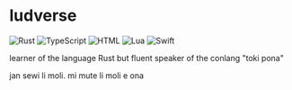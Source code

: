 # ludverse

![Rust](https://img.shields.io/badge/Rust-black?style=for-the-badge&logo=rust&logoColor=#E57324)
![TypeScript](https://img.shields.io/badge/TypeScript-007ACC?style=for-the-badge&logo=typescript&logoColor=white)
![HTML](https://img.shields.io/badge/HTML5-E34F26?style=for-the-badge&logo=html5&logoColor=white)
![Lua](https://img.shields.io/badge/Lua-2C2D72?style=for-the-badge&logo=lua&logoColor=white)
![Swift](https://img.shields.io/badge/Swift-FA7343?style=for-the-badge&logo=swift&logoColor=white)

learner of the language Rust but fluent speaker of the conlang "toki pona"

jan sewi li moli. mi mute li moli e ona
